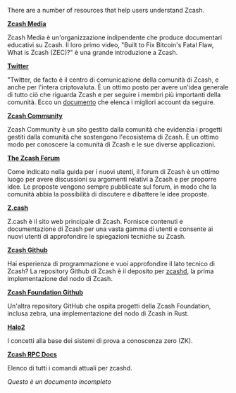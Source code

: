 There are a number of resources that help users understand Zcash.

**[Zcash Media](https://www.youtube.com/c/ZcashMedia)**

Zcash Media è un'organizzazione indipendente che produce documentari educativi su Zcash. Il loro primo video, "Built to Fix Bitcoin's Fatal Flaw, What is Zcash (ZEC)?" è una grande introduzione a Zcash.

**[Twitter](twitter.com)**

"Twitter, de facto è il centro di comunicazione della comunità di Zcash, e anche per l'intera criptovaluta. È un ottimo posto per avere un'idea generale di tutto ciò che riguarda Zcash e per seguire i membri più importanti della comunità. Ecco un [documento](https://www.notion.so/zechub/Social-Media-Links-05b9df645af54de7a1989d9c4ccc4d05) che elenca i migliori account da seguire.

**[Zcash Community](zcashcommunity.com)**

Zcash Community è un sito gestito dalla comunità che evidenzia i progetti gestiti dalla comunità che sostengono l'ecosistema di Zcash. È un ottimo modo per conoscere la comunità di Zcash e le sue diverse applicazioni.

**[The Zcash Forum](forum.zcashcommunity.com)**

Come indicato nella guida per i nuovi utenti, il forum di Zcash è un ottimo luogo per avere discussioni su argomenti relativi a Zcash e per proporre idee. Le proposte vengono sempre pubblicate sul forum, in modo che la comunità abbia la possibilità di discutere e dibattere le idee proposte.

**[Z.cash](z.cash)**

Z.cash è il sito web principale di Zcash. Fornisce contenuti e documentazione di Zcash per una vasta gamma di utenti e consente ai nuovi utenti di approfondire le spiegazioni tecniche su Zcash.

**[Zcash Github](https://github.com/zcash/zcash)**

Hai esperienza di programmazione e vuoi approfondire il lato tecnico di Zcash? La repository Github di Zcash è il deposito per [zcashd](https://electriccoin.co/zcashd/), la prima implementazione del nodo di Zcash.

**[Zcash Foundation Github](https://github.com/ZcashFoundation)**

Un'altra repository GitHub che ospita progetti della Zcash Foundation, inclusa zebra, una implementazione del nodo di Zcash in Rust.

**[Halo2](https://zcash.github.io/halo2/index.html)**

I concetti alla base dei sistemi di prova a conoscenza zero (ZK).

**[Zcash RPC Docs](https://zcash.github.io/rpc/)**

Elenco di tutti i comandi attuali per zcashd.

_Questo è un documento incompleto_
